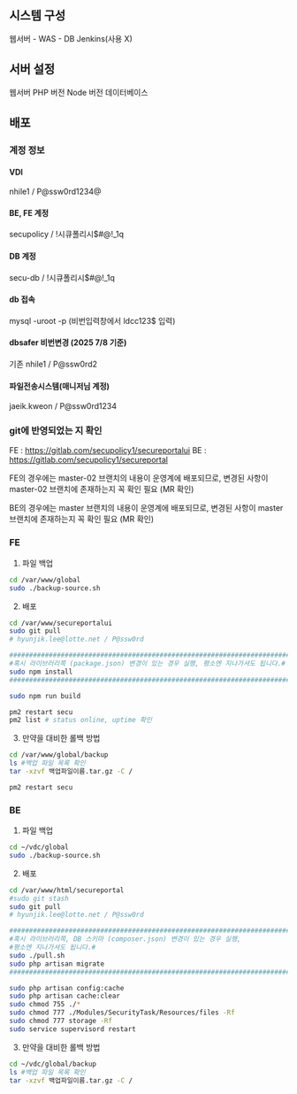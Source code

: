 ```table-of-contents
```

## 시스템 구성
웹서버 - WAS - DB
Jenkins(사용 X)

## 서버 설정
웹서버
PHP 버전
Node 버전
데이터베이스 

## 배포
### 계정 정보
#### VDI 
nhile1 / P@ssw0rd1234@
#### BE, FE 계정
secupolicy / !시큐폴리시$#@!\_1q
#### DB 계정
secu-db / !시큐폴리시$#@!\_1q
#### db 접속
mysql -uroot -p 
(비번입력창에서 ldcc123$ 입력)
#### dbsafer 비번변경 (2025 7/8 기준)
기존 nhile1 / P@ssw0rd2 

#### 파일전송시스템(매니저님 계정)
jaeik.kweon / P@ssw0rd1234
### git에 반영되었는 지 확인

FE : https://gitlab.com/secupolicy1/secureportalui
BE : https://gitlab.com/secupolicy1/secureportal

FE의 경우에는 master-02 브랜치의 내용이 운영계에 배포되므로, 
변경된 사항이 master-02 브랜치에 존재하는지 꼭 확인 필요 (MR 확인)

BE의 경우에는 master 브랜치의  내용이 운영계에 배포되므로,
변경된 사항이 master 브랜치에 존재하는지 꼭 확인 필요 (MR 확인)

### FE

1. 파일 백업
```bash
cd /var/www/global
sudo ./backup-source.sh
```
2. 배포
```sh
cd /var/www/secureportalui
sudo git pull
# hyunjik.lee@lotte.net / P@ssw0rd

###########################################################################
#혹시 라이브러리쪽 (package.json) 변경이 있는 경우 실행, 평소엔 지나가셔도 됩니다.#
sudo npm install
###########################################################################

sudo npm run build

pm2 restart secu
pm2 list # status online, uptime 확인
```
3. 만약을 대비한 롤백 방법
```bash
cd /var/www/global/backup
ls #백업 파일 목록 확인
tar -xzvf 백업파일이름.tar.gz -C /

pm2 restart secu
```

### BE
1. 파일 백업
```bash
cd ~/vdc/global
sudo ./backup-source.sh
```
2. 배포
```sh
cd /var/www/html/secureportal
#sudo git stash
sudo git pull
# hyunjik.lee@lotte.net / P@ssw0rd

###########################################################################
#혹시 라이브러리쪽, DB 스키마 (composer.json) 변경이 있는 경우 실행, 
#평소엔 지나가셔도 됩니다.#
sudo ./pull.sh
sudo php artisan migrate
###########################################################################

sudo php artisan config:cache
sudo php artisan cache:clear
sudo chmod 755 ./*
sudo chmod 777 ./Modules/SecurityTask/Resources/files -Rf
sudo chmod 777 storage -Rf
sudo service supervisord restart
```
3. 만약을 대비한 롤백 방법
```bash
cd ~/vdc/global/backup
ls #백업 파일 목록 확인
tar -xzvf 백업파일이름.tar.gz -C /
```




